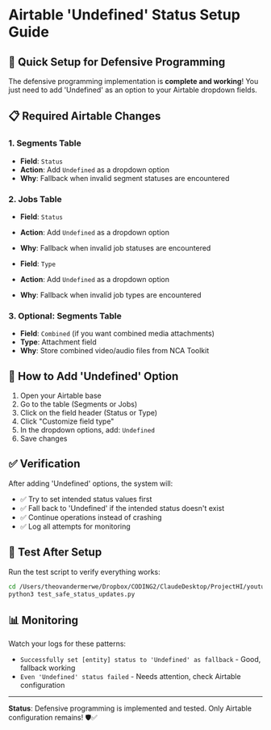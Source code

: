 # Airtable 'Undefined' Status Setup Guide

## 🎯 Quick Setup for Defensive Programming

The defensive programming implementation is **complete and working**! You just need to add 'Undefined' as an option to your Airtable dropdown fields.

## 📋 Required Airtable Changes

### 1. Segments Table
- **Field**: `Status`
- **Action**: Add `Undefined` as a dropdown option
- **Why**: Fallback when invalid segment statuses are encountered

### 2. Jobs Table  
- **Field**: `Status`
- **Action**: Add `Undefined` as a dropdown option
- **Why**: Fallback when invalid job statuses are encountered

- **Field**: `Type`
- **Action**: Add `Undefined` as a dropdown option  
- **Why**: Fallback when invalid job types are encountered

### 3. Optional: Segments Table
- **Field**: `Combined` (if you want combined media attachments)
- **Type**: Attachment field
- **Why**: Store combined video/audio files from NCA Toolkit

## 🔧 How to Add 'Undefined' Option

1. Open your Airtable base
2. Go to the table (Segments or Jobs)
3. Click on the field header (Status or Type)
4. Click "Customize field type"
5. In the dropdown options, add: `Undefined`
6. Save changes

## ✅ Verification

After adding 'Undefined' options, the system will:
- ✅ Try to set intended status values first
- ✅ Fall back to 'Undefined' if the intended status doesn't exist
- ✅ Continue operations instead of crashing
- ✅ Log all attempts for monitoring

## 🧪 Test After Setup

Run the test script to verify everything works:
```bash
cd /Users/theovandermerwe/Dropbox/CODING2/ClaudeDesktop/ProjectHI/youtube_video_engine
python3 test_safe_status_updates.py
```

## 📊 Monitoring

Watch your logs for these patterns:
- `Successfully set [entity] status to 'Undefined' as fallback` - Good, fallback working
- `Even 'Undefined' status failed` - Needs attention, check Airtable configuration

---

**Status**: Defensive programming is implemented and tested. Only Airtable configuration remains! 🛡️✅
